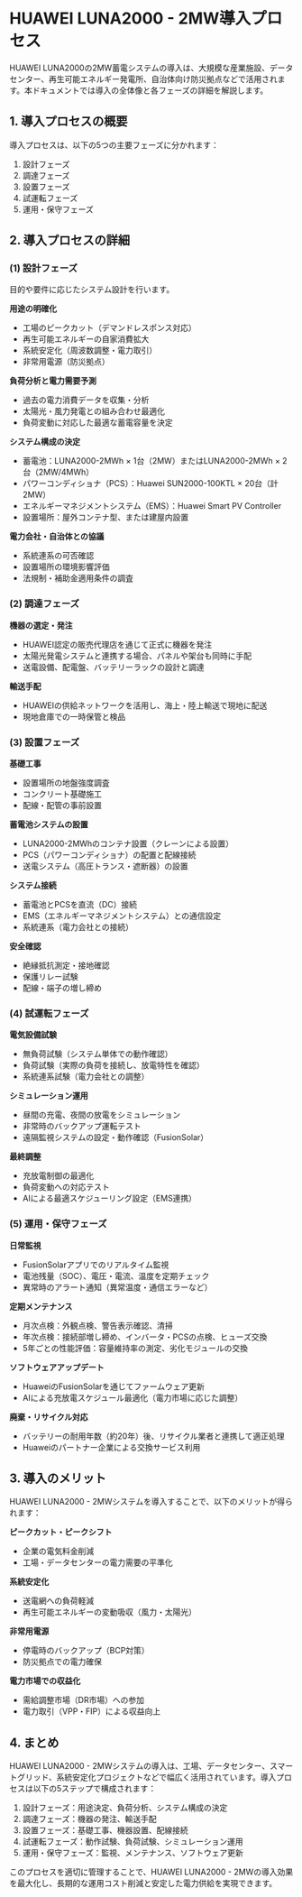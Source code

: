 # HUAWEI LUNA2000 - 2MW導入プロセス

HUAWEI LUNA2000の2MW蓄電システムの導入は、大規模な産業施設、データセンター、再生可能エネルギー発電所、自治体向け防災拠点などで活用されます。本ドキュメントでは導入の全体像と各フェーズの詳細を解説します。

## 1. 導入プロセスの概要

導入プロセスは、以下の5つの主要フェーズに分かれます：

1. 設計フェーズ
2. 調達フェーズ
3. 設置フェーズ
4. 試運転フェーズ
5. 運用・保守フェーズ

## 2. 導入プロセスの詳細

### (1) 設計フェーズ

目的や要件に応じたシステム設計を行います。

**用途の明確化**
- 工場のピークカット（デマンドレスポンス対応）
- 再生可能エネルギーの自家消費拡大
- 系統安定化（周波数調整・電力取引）
- 非常用電源（防災拠点）

**負荷分析と電力需要予測**
- 過去の電力消費データを収集・分析
- 太陽光・風力発電との組み合わせ最適化
- 負荷変動に対応した最適な蓄電容量を決定

**システム構成の決定**
- 蓄電池：LUNA2000-2MWh × 1台（2MW）またはLUNA2000-2MWh × 2台（2MW/4MWh）
- パワーコンディショナ（PCS）：Huawei SUN2000-100KTL × 20台（計2MW）
- エネルギーマネジメントシステム（EMS）：Huawei Smart PV Controller
- 設置場所：屋外コンテナ型、または建屋内設置

**電力会社・自治体との協議**
- 系統連系の可否確認
- 設置場所の環境影響評価
- 法規制・補助金適用条件の調査

### (2) 調達フェーズ

**機器の選定・発注**
- HUAWEI認定の販売代理店を通じて正式に機器を発注
- 太陽光発電システムと連携する場合、パネルや架台も同時に手配
- 送電設備、配電盤、バッテリーラックの設計と調達

**輸送手配**
- HUAWEIの供給ネットワークを活用し、海上・陸上輸送で現地に配送
- 現地倉庫での一時保管と検品

### (3) 設置フェーズ

**基礎工事**
- 設置場所の地盤強度調査
- コンクリート基礎施工
- 配線・配管の事前設置

**蓄電池システムの設置**
- LUNA2000-2MWhのコンテナ設置（クレーンによる設置）
- PCS（パワーコンディショナ）の配置と配線接続
- 送電システム（高圧トランス・遮断器）の設置

**システム接続**
- 蓄電池とPCSを直流（DC）接続
- EMS（エネルギーマネジメントシステム）との通信設定
- 系統連系（電力会社との接続）

**安全確認**
- 絶縁抵抗測定・接地確認
- 保護リレー試験
- 配線・端子の増し締め

### (4) 試運転フェーズ

**電気設備試験**
- 無負荷試験（システム単体での動作確認）
- 負荷試験（実際の負荷を接続し、放電特性を確認）
- 系統連系試験（電力会社との調整）

**シミュレーション運用**
- 昼間の充電、夜間の放電をシミュレーション
- 非常時のバックアップ運転テスト
- 遠隔監視システムの設定・動作確認（FusionSolar）

**最終調整**
- 充放電制御の最適化
- 負荷変動への対応テスト
- AIによる最適スケジューリング設定（EMS連携）

### (5) 運用・保守フェーズ

**日常監視**
- FusionSolarアプリでのリアルタイム監視
- 電池残量（SOC）、電圧・電流、温度を定期チェック
- 異常時のアラート通知（異常温度・通信エラーなど）

**定期メンテナンス**
- 月次点検：外観点検、警告表示確認、清掃
- 年次点検：接続部増し締め、インバータ・PCSの点検、ヒューズ交換
- 5年ごとの性能評価：容量維持率の測定、劣化モジュールの交換

**ソフトウェアアップデート**
- HuaweiのFusionSolarを通じてファームウェア更新
- AIによる充放電スケジュール最適化（電力市場に応じた調整）

**廃棄・リサイクル対応**
- バッテリーの耐用年数（約20年）後、リサイクル業者と連携して適正処理
- Huaweiのパートナー企業による交換サービス利用

## 3. 導入のメリット

HUAWEI LUNA2000 - 2MWシステムを導入することで、以下のメリットが得られます：

**ピークカット・ピークシフト**
- 企業の電気料金削減
- 工場・データセンターの電力需要の平準化

**系統安定化**
- 送電網への負荷軽減
- 再生可能エネルギーの変動吸収（風力・太陽光）

**非常用電源**
- 停電時のバックアップ（BCP対策）
- 防災拠点での電力確保

**電力市場での収益化**
- 需給調整市場（DR市場）への参加
- 電力取引（VPP・FIP）による収益向上

## 4. まとめ

HUAWEI LUNA2000 - 2MWシステムの導入は、工場、データセンター、スマートグリッド、系統安定化プロジェクトなどで幅広く活用されています。導入プロセスは以下の5ステップで構成されます：

1. 設計フェーズ：用途決定、負荷分析、システム構成の決定
2. 調達フェーズ：機器の発注、輸送手配
3. 設置フェーズ：基礎工事、機器設置、配線接続
4. 試運転フェーズ：動作試験、負荷試験、シミュレーション運用
5. 運用・保守フェーズ：監視、メンテナンス、ソフトウェア更新

このプロセスを適切に管理することで、HUAWEI LUNA2000 - 2MWの導入効果を最大化し、長期的な運用コスト削減と安定した電力供給を実現できます。 